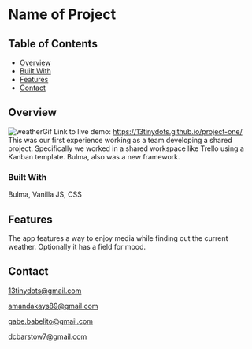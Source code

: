 # Name of Project

## Table of Contents

- [Overview](#overview)
- [Built With](#built-with)
- [Features](#features)
- [Contact](#contact)


## Overview

![weatherGif](![image](https://user-images.githubusercontent.com/83192009/123012305-a065bd80-d387-11eb-8b73-941f52d89313.png))
Link to live demo: https://13tinydots.github.io/project-one/
This was our first experience working as a team developing a shared project.
Specifically we worked in a shared workspace like Trello using a Kanban template.  Bulma, also was a new framework.


### Built With

Bulma, Vanilla JS, CSS

## Features

The app features a way to enjoy media while finding out the current weather.  Optionally it has a field for mood.

## Contact
13tinydots@gmail.com

amandakays89@gmail.com

gabe.babelito@gmail.com

dcbarstow7@gmail.com

